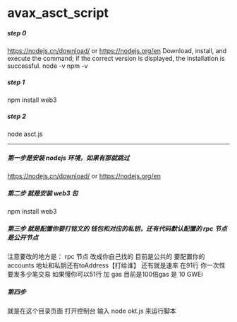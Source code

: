 # avax_asct_script
##### step 0
https://nodejs.cn/download/ or https://nodejs.org/en
Download, install, and execute the command; if the correct version is displayed, the installation is successful.
node -v
npm -v

##### step 1
npm install web3

##### step 2
node asct.js

----------------------------------------------

##### 第一步是安装 nodejs 环境，如果有那就跳过
https://nodejs.cn/download/ or https://nodejs.org/en

##### 第二步 就是安装 web3 包
npm install web3

##### 第三步 就是配置你要打铭文的 钱包和对应的私钥，还有代码默认配置的 rpc 节点是公开节点
注意要改的地方是：
rpc 节点 改成你自己找的 目前是公共的
要配置你的accounts 地址和私钥还有toAddress【打给谁】
还有就是速率 在91行 你一次性要发多少笔交易
如果慢你可以51行 加 gas 目前是100倍gas 是 10 GWEi

##### 第四步 
就是在这个目录页面 打开控制台 输入 node okt.js
来运行脚本
